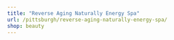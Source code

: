 ```yaml
---
title: "Reverse Aging Naturally Energy Spa"
url: /pittsburgh/reverse-aging-naturally-energy-spa/
shop: beauty
---
```

